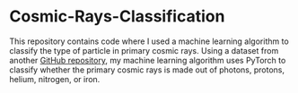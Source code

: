 # Cosmic-Rays-Classification

This repository contains code where I used a machine learning algorithm to classify the type of particle in primary cosmic rays. Using a dataset from another [GitHub repository](https://github.com/aguillenATC/Entropy-CompositionClassificationUHECR/tree/master), my machine learning algorithm uses PyTorch to classify whether the primary cosmic rays is made out of photons, protons, helium, nitrogen, or iron. 
